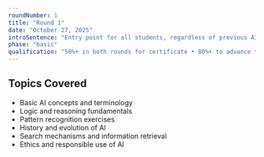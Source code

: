 ```yaml
---
roundNumber: 1
title: "Round 1"
date: "October 27, 2025"
introSentence: "Entry point for all students, regardless of previous AI or computing experience. Accessible and inclusive introduction to foundational AI topics."
phase: "basic"
qualification: "50%+ in both rounds for certificate • 80%+ to advance to Preparatory Cycle"
---
```


## Topics Covered

- Basic AI concepts and terminology
- Logic and reasoning fundamentals
- Pattern recognition exercises
- History and evolution of AI
- Search mechanisms and information retrieval
- Ethics and responsible use of AI